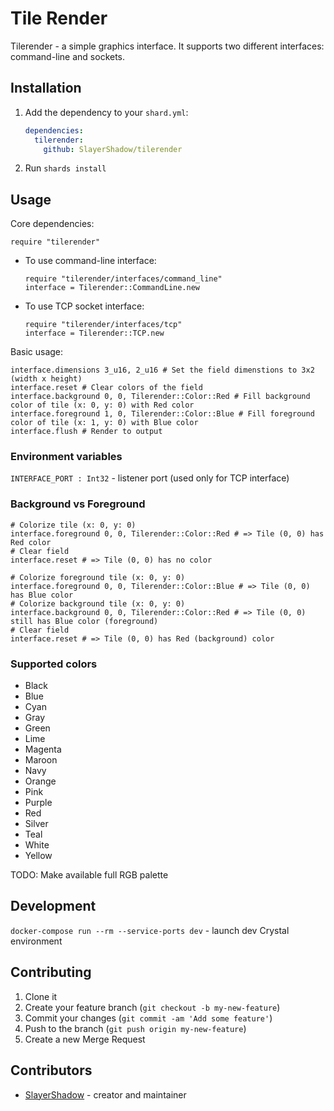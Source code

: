 # Tile Render

Tilerender - a simple graphics interface. It supports two different interfaces: command-line and sockets.

## Installation

1. Add the dependency to your `shard.yml`:

   ```yaml
   dependencies:
     tilerender:
       github: SlayerShadow/tilerender
   ```

2. Run `shards install`

## Usage

Core dependencies:

```crystal
require "tilerender"
```

* To use command-line interface:

   ```crystal
   require "tilerender/interfaces/command_line"
   interface = Tilerender::CommandLine.new
   ```

* To use TCP socket interface:

   ```crystal
   require "tilerender/interfaces/tcp"
   interface = Tilerender::TCP.new
   ```

Basic usage:

```crystal
interface.dimensions 3_u16, 2_u16 # Set the field dimenstions to 3x2 (width x height)
interface.reset # Clear colors of the field
interface.background 0, 0, Tilerender::Color::Red # Fill background color of tile (x: 0, y: 0) with Red color
interface.foreground 1, 0, Tilerender::Color::Blue # Fill foreground color of tile (x: 1, y: 0) with Blue color
interface.flush # Render to output
```

### Environment variables

`INTERFACE_PORT : Int32` - listener port (used only for TCP interface)

### Background vs Foreground

```crystal
# Colorize tile (x: 0, y: 0)
interface.foreground 0, 0, Tilerender::Color::Red # => Tile (0, 0) has Red color
# Clear field
interface.reset # => Tile (0, 0) has no color

# Colorize foreground tile (x: 0, y: 0)
interface.foreground 0, 0, Tilerender::Color::Blue # => Tile (0, 0) has Blue color
# Colorize background tile (x: 0, y: 0)
interface.background 0, 0, Tilerender::Color::Red # => Tile (0, 0) still has Blue color (foreground)
# Clear field
interface.reset # => Tile (0, 0) has Red (background) color
```

### Supported colors

* Black
* Blue
* Cyan
* Gray
* Green
* Lime
* Magenta
* Maroon
* Navy
* Orange
* Pink
* Purple
* Red
* Silver
* Teal
* White
* Yellow

TODO: Make available full RGB palette

## Development

`docker-compose run --rm --service-ports dev` - launch dev Crystal environment

## Contributing

1. Clone it
2. Create your feature branch (`git checkout -b my-new-feature`)
3. Commit your changes (`git commit -am 'Add some feature'`)
4. Push to the branch (`git push origin my-new-feature`)
5. Create a new Merge Request

## Contributors

- [SlayerShadow](https://github.com/SlayerShadow) - creator and maintainer
